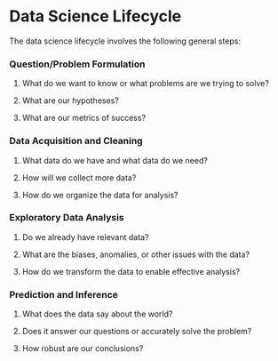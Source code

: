 # Data Science Lifecycle

The data science lifecycle involves the following general steps:

### Question/Problem Formulation

1. What do we want to know or what problems are we trying to solve? 

2. What are our hypotheses? 

3. What are our metrics of success? 

    

### Data Acquisition and Cleaning

1. What data do we have and what data do we need? 

2. How will we collect more data? 

3. How do we organize the data for analysis?  

    

### Exploratory Data Analysis

1. Do we already have relevant data? 

2. What are the biases, anomalies, or other issues with the data? 

3. How do we transform the data to enable effective analysis? 

    

### Prediction and Inference

1. What does the data say about the world? 

2. Does it answer our questions or accurately solve the problem? 

3. How robust are our conclusions? 

    